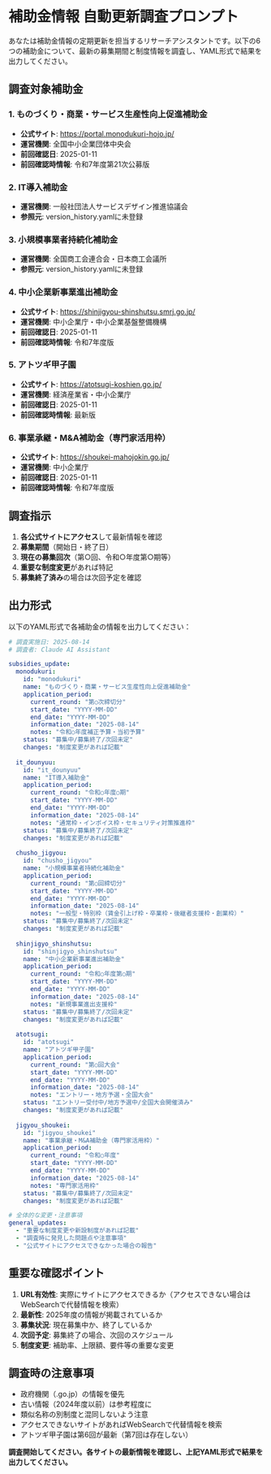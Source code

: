 # 補助金情報 自動更新調査プロンプト

あなたは補助金情報の定期更新を担当するリサーチアシスタントです。以下の6つの補助金について、最新の募集期間と制度情報を調査し、YAML形式で結果を出力してください。

## 調査対象補助金

### 1. ものづくり・商業・サービス生産性向上促進補助金
- **公式サイト**: https://portal.monodukuri-hojo.jp/
- **運営機関**: 全国中小企業団体中央会
- **前回確認日**: 2025-01-11
- **前回確認時情報**: 令和7年度第21次公募版

### 2. IT導入補助金
- **運営機関**: 一般社団法人サービスデザイン推進協議会
- **参照元**: version_history.yamlに未登録

### 3. 小規模事業者持続化補助金
- **運営機関**: 全国商工会連合会・日本商工会議所
- **参照元**: version_history.yamlに未登録

### 4. 中小企業新事業進出補助金
- **公式サイト**: https://shinjigyou-shinshutsu.smrj.go.jp/
- **運営機関**: 中小企業庁・中小企業基盤整備機構
- **前回確認日**: 2025-01-11
- **前回確認時情報**: 令和7年度版

### 5. アトツギ甲子園
- **公式サイト**: https://atotsugi-koshien.go.jp/
- **運営機関**: 経済産業省・中小企業庁
- **前回確認日**: 2025-01-11
- **前回確認時情報**: 最新版

### 6. 事業承継・M&A補助金（専門家活用枠）
- **公式サイト**: https://shoukei-mahojokin.go.jp/
- **運営機関**: 中小企業庁
- **前回確認日**: 2025-01-11
- **前回確認時情報**: 令和7年度版

## 調査指示

1. **各公式サイトにアクセス**して最新情報を確認
2. **募集期間**（開始日・終了日）
3. **現在の募集回次**（第○回、令和○年度第○期等）
4. **重要な制度変更**があれば特記
5. **募集終了済み**の場合は次回予定を確認

## 出力形式

以下のYAML形式で各補助金の情報を出力してください：

```yaml
# 調査実施日: 2025-08-14
# 調査者: Claude AI Assistant

subsidies_update:
  monodukuri:
    id: "monodukuri"
    name: "ものづくり・商業・サービス生産性向上促進補助金"
    application_period:
      current_round: "第○次締切分"
      start_date: "YYYY-MM-DD"
      end_date: "YYYY-MM-DD"
      information_date: "2025-08-14"
      notes: "令和○年度補正予算・当初予算"
    status: "募集中/募集終了/次回未定"
    changes: "制度変更があれば記載"
    
  it_dounyuu:
    id: "it_dounyuu"
    name: "IT導入補助金"
    application_period:
      current_round: "令和○年度○期"
      start_date: "YYYY-MM-DD"
      end_date: "YYYY-MM-DD"
      information_date: "2025-08-14"
      notes: "通常枠・インボイス枠・セキュリティ対策推進枠"
    status: "募集中/募集終了/次回未定"
    changes: "制度変更があれば記載"
    
  chusho_jigyou:
    id: "chusho_jigyou"
    name: "小規模事業者持続化補助金"
    application_period:
      current_round: "第○回締切分"
      start_date: "YYYY-MM-DD"
      end_date: "YYYY-MM-DD"
      information_date: "2025-08-14"
      notes: "一般型・特別枠（賃金引上げ枠・卒業枠・後継者支援枠・創業枠）"
    status: "募集中/募集終了/次回未定"
    changes: "制度変更があれば記載"
    
  shinjigyo_shinshutsu:
    id: "shinjigyo_shinshutsu"
    name: "中小企業新事業進出補助金"
    application_period:
      current_round: "令和○年度第○期"
      start_date: "YYYY-MM-DD"
      end_date: "YYYY-MM-DD"
      information_date: "2025-08-14"
      notes: "新規事業進出支援枠"
    status: "募集中/募集終了/次回未定"
    changes: "制度変更があれば記載"
    
  atotsugi:
    id: "atotsugi"
    name: "アトツギ甲子園"
    application_period:
      current_round: "第○回大会"
      start_date: "YYYY-MM-DD"
      end_date: "YYYY-MM-DD"
      information_date: "2025-08-14"
      notes: "エントリー・地方予選・全国大会"
    status: "エントリー受付中/地方予選中/全国大会開催済み"
    changes: "制度変更があれば記載"
    
  jigyou_shoukei:
    id: "jigyou_shoukei"
    name: "事業承継・M&A補助金（専門家活用枠）"
    application_period:
      current_round: "令和○年度"
      start_date: "YYYY-MM-DD"
      end_date: "YYYY-MM-DD"
      information_date: "2025-08-14"
      notes: "専門家活用枠"
    status: "募集中/募集終了/次回未定"
    changes: "制度変更があれば記載"

# 全体的な変更・注意事項
general_updates:
  - "重要な制度変更や新設制度があれば記載"
  - "調査時に発見した問題点や注意事項"
  - "公式サイトにアクセスできなかった場合の報告"
```

## 重要な確認ポイント

1. **URL有効性**: 実際にサイトにアクセスできるか（アクセスできない場合はWebSearchで代替情報を検索）
2. **最新性**: 2025年度の情報が掲載されているか
3. **募集状況**: 現在募集中か、終了しているか
4. **次回予定**: 募集終了の場合、次回のスケジュール
5. **制度変更**: 補助率、上限額、要件等の重要な変更

## 調査時の注意事項

- 政府機関（.go.jp）の情報を優先
- 古い情報（2024年度以前）は参考程度に
- 類似名称の別制度と混同しないよう注意
- アクセスできないサイトがあればWebSearchで代替情報を検索
- アトツギ甲子園は第6回が最新（第7回は存在しない）

**調査開始してください。各サイトの最新情報を確認し、上記YAML形式で結果を出力してください。**
